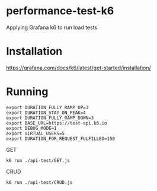 # performance-test-k6
Applying Grafana k6 to run load tests

# Installation
https://grafana.com/docs/k6/latest/get-started/installation/

# Running
```
export DURATION_FULLY_RAMP_UP=3
export DURATION_STAY_ON_PEAK=4
export DURATION_FULLY_RAMP_DOWN=3
export BASE_URL=https://test-api.k6.io
export DEBUG_MODE=1
export VIRTUAL_USERS=5
export DURATION_FOR_REQUEST_FULFILLED=150
```

GET
```
k6 run ./api-test/GET.js
```

CRUD
```
k6 run ./api-test/CRUD.js
```